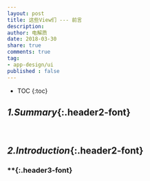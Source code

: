 ```yaml
---
layout: post
title: 这些View们 --- 前言
description: 
author: 电解质
date: 2018-03-30
share: true
comments: true
tag:
- app-design/ui
published : false
---
```

* TOC
{:toc}
## *1.Summary*{:.header2-font}
&emsp;&emsp;

## *2.Introduction*{:.header2-font}
### **{:.header3-font}
&emsp;&emsp;

